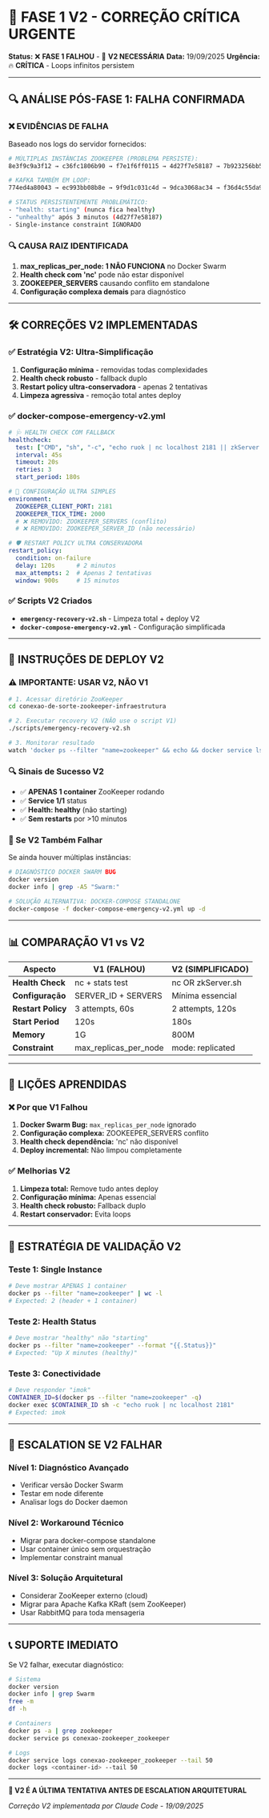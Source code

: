 # 🚨 FASE 1 V2 - CORREÇÃO CRÍTICA URGENTE

**Status:** ❌ **FASE 1 FALHOU** - 🚨 **V2 NECESSÁRIA**
**Data:** 19/09/2025
**Urgência:** 🔥 **CRÍTICA** - Loops infinitos persistem

---

## 🔍 ANÁLISE PÓS-FASE 1: FALHA CONFIRMADA

### ❌ **EVIDÊNCIAS DE FALHA**
Baseado nos logs do servidor fornecidos:

```bash
# MÚLTIPLAS INSTÂNCIAS ZOOKEEPER (PROBLEMA PERSISTE):
8e3f9c9a3f12 → c36fc1806b90 → f7e1f6ff0115 → 4d27f7e58187 → 7b923256bb51 → 522d393dadfe

# KAFKA TAMBÉM EM LOOP:
774ed4a80043 → ec993bb08b8e → 9f9d1c031c4d → 9dca3068ac34 → f36d4c55da91

# STATUS PERSISTENTEMENTE PROBLEMÁTICO:
- "health: starting" (nunca fica healthy)
- "unhealthy" após 3 minutos (4d27f7e58187)
- Single-instance constraint IGNORADO
```

### 🔍 **CAUSA RAIZ IDENTIFICADA**

1. **max_replicas_per_node: 1 NÃO FUNCIONA** no Docker Swarm
2. **Health check com 'nc'** pode não estar disponível
3. **ZOOKEEPER_SERVERS** causando conflito em standalone
4. **Configuração complexa demais** para diagnóstico

---

## 🛠️ CORREÇÕES V2 IMPLEMENTADAS

### ✅ **Estratégia V2: Ultra-Simplificação**

1. **Configuração mínima** - removidas todas complexidades
2. **Health check robusto** - fallback duplo
3. **Restart policy ultra-conservadora** - apenas 2 tentativas
4. **Limpeza agressiva** - remoção total antes deploy

### ✅ **docker-compose-emergency-v2.yml**

```yaml
# 🩺 HEALTH CHECK COM FALLBACK
healthcheck:
  test: ["CMD", "sh", "-c", "echo ruok | nc localhost 2181 || zkServer.sh status"]
  interval: 45s
  timeout: 20s
  retries: 3
  start_period: 180s

# 🔧 CONFIGURAÇÃO ULTRA SIMPLES
environment:
  ZOOKEEPER_CLIENT_PORT: 2181
  ZOOKEEPER_TICK_TIME: 2000
  # ❌ REMOVIDO: ZOOKEEPER_SERVERS (conflito)
  # ❌ REMOVIDO: ZOOKEEPER_SERVER_ID (não necessário)

# 🛡️ RESTART POLICY ULTRA CONSERVADORA
restart_policy:
  condition: on-failure
  delay: 120s      # 2 minutos
  max_attempts: 2  # Apenas 2 tentativas
  window: 900s     # 15 minutos
```

### ✅ **Scripts V2 Criados**

- **`emergency-recovery-v2.sh`** - Limpeza total + deploy V2
- **`docker-compose-emergency-v2.yml`** - Configuração simplificada

---

## 🚀 INSTRUÇÕES DE DEPLOY V2

### **⚠️ IMPORTANTE: USAR V2, NÃO V1**

```bash
# 1. Acessar diretório ZooKeeper
cd conexao-de-sorte-zookeeper-infraestrutura

# 2. Executar recovery V2 (NÃO use o script V1)
./scripts/emergency-recovery-v2.sh

# 3. Monitorar resultado
watch 'docker ps --filter "name=zookeeper" && echo && docker service ls | grep zookeeper'
```

### **🔍 Sinais de Sucesso V2**

- ✅ **APENAS 1 container** ZooKeeper rodando
- ✅ **Service 1/1** status
- ✅ **Health: healthy** (não starting)
- ✅ **Sem restarts** por >10 minutos

### **🚨 Se V2 Também Falhar**

Se ainda houver múltiplas instâncias:

```bash
# DIAGNÓSTICO DOCKER SWARM BUG
docker version
docker info | grep -A5 "Swarm:"

# SOLUÇÃO ALTERNATIVA: DOCKER-COMPOSE STANDALONE
docker-compose -f docker-compose-emergency-v2.yml up -d
```

---

## 📊 COMPARAÇÃO V1 vs V2

| Aspecto | V1 (FALHOU) | V2 (SIMPLIFICADO) |
|---------|-------------|-------------------|
| **Health Check** | nc + stats test | nc OR zkServer.sh |
| **Configuração** | SERVER_ID + SERVERS | Mínima essencial |
| **Restart Policy** | 3 attempts, 60s | 2 attempts, 120s |
| **Start Period** | 120s | 180s |
| **Memory** | 1G | 800M |
| **Constraint** | max_replicas_per_node | mode: replicated |

---

## 🔄 LIÇÕES APRENDIDAS

### ❌ **Por que V1 Falhou**

1. **Docker Swarm Bug:** `max_replicas_per_node` ignorado
2. **Configuração complexa:** ZOOKEEPER_SERVERS conflito
3. **Health check dependência:** 'nc' não disponível
4. **Deploy incremental:** Não limpou completamente

### ✅ **Melhorias V2**

1. **Limpeza total:** Remove tudo antes deploy
2. **Configuração mínima:** Apenas essencial
3. **Health check robusto:** Fallback duplo
4. **Restart conservador:** Evita loops

---

## 🎯 ESTRATÉGIA DE VALIDAÇÃO V2

### **Teste 1: Single Instance**
```bash
# Deve mostrar APENAS 1 container
docker ps --filter "name=zookeeper" | wc -l
# Expected: 2 (header + 1 container)
```

### **Teste 2: Health Status**
```bash
# Deve mostrar "healthy" não "starting"
docker ps --filter "name=zookeeper" --format "{{.Status}}"
# Expected: "Up X minutes (healthy)"
```

### **Teste 3: Conectividade**
```bash
# Deve responder "imok"
CONTAINER_ID=$(docker ps --filter "name=zookeeper" -q)
docker exec $CONTAINER_ID sh -c "echo ruok | nc localhost 2181"
# Expected: imok
```

---

## 🚨 ESCALATION SE V2 FALHAR

### **Nível 1: Diagnóstico Avançado**
- Verificar versão Docker Swarm
- Testar em node diferente
- Analisar logs do Docker daemon

### **Nível 2: Workaround Técnico**
- Migrar para docker-compose standalone
- Usar container único sem orquestração
- Implementar constraint manual

### **Nível 3: Solução Arquitetural**
- Considerar ZooKeeper externo (cloud)
- Migrar para Apache Kafka KRaft (sem ZooKeeper)
- Usar RabbitMQ para toda mensageria

---

## 📞 SUPORTE IMEDIATO

Se V2 falhar, executar diagnóstico:

```bash
# Sistema
docker version
docker info | grep Swarm
free -m
df -h

# Containers
docker ps -a | grep zookeeper
docker service ps conexao-zookeeper_zookeeper

# Logs
docker service logs conexao-zookeeper_zookeeper --tail 50
docker logs <container-id> --tail 50
```

---

**🎯 V2 É A ÚLTIMA TENTATIVA ANTES DE ESCALATION ARQUITETURAL**

*Correção V2 implementada por Claude Code - 19/09/2025*